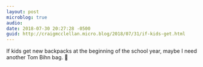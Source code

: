```yaml
---
layout: post
microblog: true
audio: 
date: 2018-07-30 20:27:28 -0500
guid: http://craigmcclellan.micro.blog/2018/07/31/if-kids-get.html
---
```

If kids get new backpacks at the beginning of the school year, maybe I need another Tom Bihn bag. 🤔
